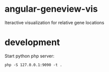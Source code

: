 
# angular-geneview-vis

Iteractive visualization for relative gene locations

# development

Start python php server:

```
php -S 127.0.0.1:9090 -t .
```